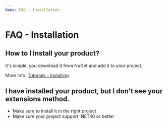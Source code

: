 ```yaml
---
Name: FAQ - Installation
---
```


# FAQ - Installation

## How to I Install your product?
It's simple, you download it from NuGet and add it to your project.

More Info: [Tutorials - Installing](/installing)

## I have installed your product, but I don't see your extensions method.
- Make sure to install it in the right project
- Make sure your project support .NET40 or better
